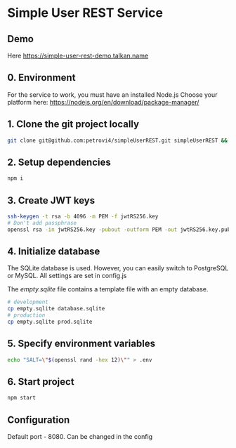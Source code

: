 # Simple User REST Service

## Demo
Here https://simple-user-rest-demo.talkan.name


## 0. Environment
For the service to work, you must have an installed Node.js
Choose your platform here: https://nodejs.org/en/download/package-manager/


## 1. Clone the git project locally
```bash
git clone git@github.com:petrovi4/simpleUserREST.git simpleUserREST && cd simpleUserREST/server
```

## 2. Setup dependencies
```bash
npm i
```

## 3. Create JWT keys

```bash
ssh-keygen -t rsa -b 4096 -m PEM -f jwtRS256.key
# Don't add passphrase
openssl rsa -in jwtRS256.key -pubout -outform PEM -out jwtRS256.key.pub
```

## 4. Initialize database

The SQLite database is used. However, you can easily switch to PostgreSQL or MySQL. All settings are set in config.js

The *empty.sqlite* file contains a template file with an empty database.

```bash
# development
cp empty.sqlite database.sqlite
# production
cp empty.sqlite prod.sqlite
```


## 5. Specify environment variables
```bash
echo "SALT=\"$(openssl rand -hex 12)\"" > .env
```


## 6. Start project
```bash
npm start
```


## Configuration

Default port - 8080. Can be changed in the config


